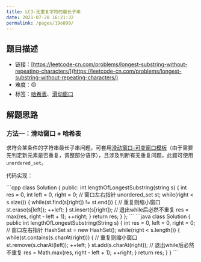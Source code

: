 ```yaml
---
title: LC3-无重复字符的最长子串
date: 2021-07-20 16:21:32
permalink: /pages/19e899/
---
```


## 题目描述

- 链接：[https://leetcode-cn.com/problems/longest-substring-without-repeating-characters/](https://leetcode-cn.com/problems/longest-substring-without-repeating-characters/)
- 难度：🟡
- 标签：[哈希表](/pages/dee52c/)、[滑动窗口](/pages/c99c11/)

## 解题思路
### 方法一：滑动窗口 + 哈希表
求符合某条件的字符串最长子串问题，可套用[滑动窗口-可变窗口模板](/pages/c99c11/#可变窗口)（由于需要先判定新元素是否重复，调整部分语序），且涉及判断有无重复问题，此题可使用`unordered_set`。

代码实现：

<code-group>
<code-block title="C++" active>
```cpp
class Solution {
public:
    int lengthOfLongestSubstring(string s) {
        int res = 0, int left = 0, right = 0;  // 窗口左右指针
        unordered_set<int> st;
        while(right < s.size()) {
            while(st.find(s[right]) != st.end()) {  // 重复则缩小窗口
                st.erase(s[left]);
                ++left;
            }
            st.insert(s[right]);  // 退出while后必然不重复
            res = max(res, right - left + 1);
            ++right;
        }
        return res;
    }
};
```
</code-block>

<code-block title="Java">
```java
class Solution {
    public int lengthOfLongestSubstring(String s) {
        int res = 0, left = 0, right = 0;  // 窗口左右指针
        HashSet<Character> st = new HashSet<Character>();
        while(right < s.length()) {
            while(st.contains(s.charAt(right))) {  // 重复则缩小窗口
                st.remove(s.charAt(left));
                ++left;
            }
            st.add(s.charAt(right));  // 退出while后必然不重复
            res = Math.max(res, right - left + 1);
            ++right;
        }
        return res;
    }
}
```
</code-block>
</code-group>